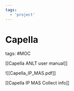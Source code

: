 ```yaml
---
tags:
  - 'project'
---
```

# Capella

tags: #MOC

[[Capella ANLT user manual]]

![[Capella_IP_MAS.pdf]]

[[Capella IP MAS Collect info]]